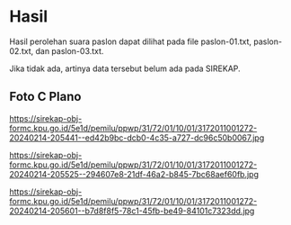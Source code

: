 # Hasil

Hasil perolehan suara paslon dapat dilihat pada file paslon-01.txt, paslon-02.txt, dan paslon-03.txt.

Jika tidak ada, artinya data tersebut belum ada pada SIREKAP.

## Foto C Plano

https://sirekap-obj-formc.kpu.go.id/5e1d/pemilu/ppwp/31/72/01/10/01/3172011001272-20240214-205441--ed42b9bc-dcb0-4c35-a727-dc96c50b0067.jpg

https://sirekap-obj-formc.kpu.go.id/5e1d/pemilu/ppwp/31/72/01/10/01/3172011001272-20240214-205525--294607e8-21df-46a2-b845-7bc68aef60fb.jpg

https://sirekap-obj-formc.kpu.go.id/5e1d/pemilu/ppwp/31/72/01/10/01/3172011001272-20240214-205601--b7d8f8f5-78c1-45fb-be49-84101c7323dd.jpg
